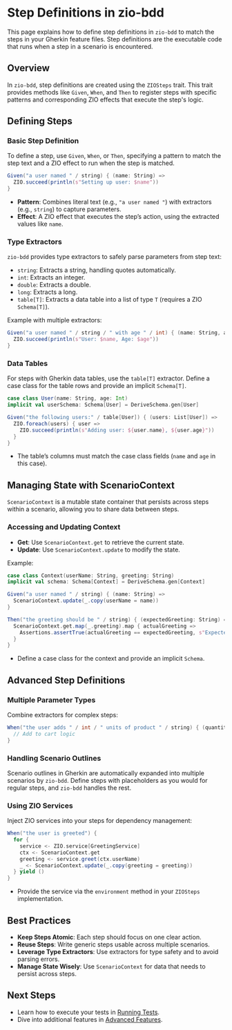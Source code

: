 # Step Definitions in zio-bdd

This page explains how to define step definitions in `zio-bdd` to match the steps in your Gherkin feature files. Step definitions are the executable code that runs when a step in a scenario is encountered.

## Overview

In `zio-bdd`, step definitions are created using the `ZIOSteps` trait. This trait provides methods like `Given`, `When`, and `Then` to register steps with specific patterns and corresponding ZIO effects that execute the step's logic.

## Defining Steps

### Basic Step Definition

To define a step, use `Given`, `When`, or `Then`, specifying a pattern to match the step text and a ZIO effect to run when the step is matched.

```scala
Given("a user named " / string) { (name: String) =>
  ZIO.succeed(println(s"Setting up user: $name"))
}
```

- **Pattern**: Combines literal text (e.g., `"a user named "`) with extractors (e.g., `string`) to capture parameters.
- **Effect**: A ZIO effect that executes the step’s action, using the extracted values like `name`.

### Type Extractors

`zio-bdd` provides type extractors to safely parse parameters from step text:

- `string`: Extracts a string, handling quotes automatically.
- `int`: Extracts an integer.
- `double`: Extracts a double.
- `long`: Extracts a long.
- `table[T]`: Extracts a data table into a list of type `T` (requires a ZIO `Schema[T]`).

Example with multiple extractors:

```scala
Given("a user named " / string / " with age " / int) { (name: String, age: Int) =>
  ZIO.succeed(println(s"User: $name, Age: $age"))
}
```

### Data Tables

For steps with Gherkin data tables, use the `table[T]` extractor. Define a case class for the table rows and provide an implicit `Schema[T]`.

```scala
case class User(name: String, age: Int)
implicit val userSchema: Schema[User] = DeriveSchema.gen[User]

Given("the following users:" / table[User]) { (users: List[User]) =>
  ZIO.foreach(users) { user =>
    ZIO.succeed(println(s"Adding user: ${user.name}, ${user.age}"))
  }
}
```

- The table’s columns must match the case class fields (`name` and `age` in this case).

## Managing State with ScenarioContext

`ScenarioContext` is a mutable state container that persists across steps within a scenario, allowing you to share data between steps.

### Accessing and Updating Context

- **Get**: Use `ScenarioContext.get` to retrieve the current state.
- **Update**: Use `ScenarioContext.update` to modify the state.

Example:

```scala
case class Context(userName: String, greeting: String)
implicit val schema: Schema[Context] = DeriveSchema.gen[Context]

Given("a user named " / string) { (name: String) =>
  ScenarioContext.update(_.copy(userName = name))
}

Then("the greeting should be " / string) { (expectedGreeting: String) =>
  ScenarioContext.get.map(_.greeting).map { actualGreeting =>
    Assertions.assertTrue(actualGreeting == expectedGreeting, s"Expected '$expectedGreeting', got '$actualGreeting'")
  }
}
```

- Define a case class for the context and provide an implicit `Schema`.

## Advanced Step Definitions

### Multiple Parameter Types

Combine extractors for complex steps:

```scala
When("the user adds " / int / " units of product " / string) { (quantity: Int, productId: String) =>
  // Add to cart logic
}
```

### Handling Scenario Outlines

Scenario outlines in Gherkin are automatically expanded into multiple scenarios by `zio-bdd`. Define steps with placeholders as you would for regular steps, and `zio-bdd` handles the rest.

### Using ZIO Services

Inject ZIO services into your steps for dependency management:

```scala
When("the user is greeted") {
  for {
    service <- ZIO.service[GreetingService]
    ctx <- ScenarioContext.get
    greeting <- service.greet(ctx.userName)
    _ <- ScenarioContext.update(_.copy(greeting = greeting))
  } yield ()
}
```

- Provide the service via the `environment` method in your `ZIOSteps` implementation.

## Best Practices

- **Keep Steps Atomic**: Each step should focus on one clear action.
- **Reuse Steps**: Write generic steps usable across multiple scenarios.
- **Leverage Type Extractors**: Use extractors for type safety and to avoid parsing errors.
- **Manage State Wisely**: Use `ScenarioContext` for data that needs to persist across steps.

## Next Steps

- Learn how to execute your tests in [Running Tests](running-tests.md).
- Dive into additional features in [Advanced Features](advanced.md).
